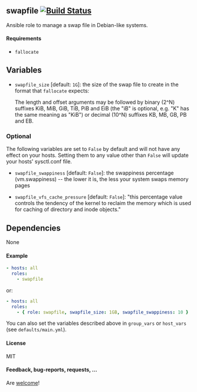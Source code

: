 ## swapfile [![Build Status](https://travis-ci.org/Oefenweb/ansible-swapfile.svg?branch=master)](https://travis-ci.org/Oefenweb/ansible-swapfile)

Ansible role to manage a swap file in Debian-like systems.

#### Requirements

* `fallocate`

## Variables

* `swapfile_size` [default: `1G`]: the size of the swap file to create in the format that `fallocate` expects:

  The length and offset arguments may be followed by binary (2^N) suffixes KiB, MiB, GiB, TiB, PiB and EiB (the "iB" is optional, e.g. "K" has the same meaning as "KiB") or decimal (10^N) suffixes KB, MB, GB, PB and EB.

### Optional

The following variables are set to `False` by default and will not have any effect on your hosts. Setting them to any value other than `False` will update your hosts' sysctl.conf file.

* `swapfile_swappiness` [default: `False`]: the swappiness percentage (vm.swappiness) -- the lower it is, the less your system swaps memory pages

* `swapfile_vfs_cache_pressure` [default: `False`]: "this percentage value controls the tendency of the kernel to reclaim the memory which is used for caching of directory and inode objects."

## Dependencies

None

#### Example

```yaml
- hosts: all
  roles:
    - swapfile
```

or:

```yaml
- hosts: all
  roles:
    - { role: swapfile, swapfile_size: 1GB, swapfile_swappiness: 10 }
```

You can also set the variables described above in `group_vars` or `host_vars` (see `defaults/main.yml`).

#### License

MIT

#### Feedback, bug-reports, requests, ...

Are [welcome](https://github.com/Oefenweb/ansible-swapfile/issues)!
